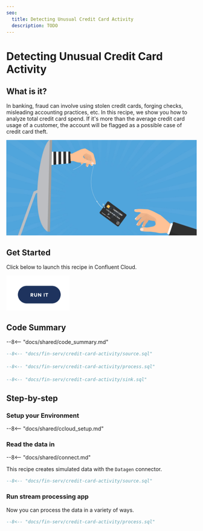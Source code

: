 ```yaml
---
seo:
  title: Detecting Unusual Credit Card Activity
  description: TODO
---
```


# Detecting Unusual Credit Card Activity

## What is it?

In banking, fraud can involve using stolen credit cards, forging checks, misleading accounting practices, etc.
In this recipe, we show you how to analyze total credit card spend.
If it's more than the average credit card usage of a customer, the account will be flagged as a possible case of credit card theft.

![grafana](../../img/credit-card-activity.jpg)

## Get Started

Click below to launch this recipe in Confluent Cloud.

![launch](../../img/launch.png)

## Code Summary

--8<-- "docs/shared/code_summary.md"

```sql
--8<-- "docs/fin-serv/credit-card-activity/source.sql"

--8<-- "docs/fin-serv/credit-card-activity/process.sql"

--8<-- "docs/fin-serv/credit-card-activity/sink.sql"
```

## Step-by-step

### Setup your Environment

--8<-- "docs/shared/ccloud_setup.md"

### Read the data in

--8<-- "docs/shared/connect.md"

This recipe creates simulated data with the `Datagen` connector.

```sql
--8<-- "docs/fin-serv/credit-card-activity/source.sql"
```

### Run stream processing app

Now you can process the data in a variety of ways.

```sql
--8<-- "docs/fin-serv/credit-card-activity/process.sql"
```
